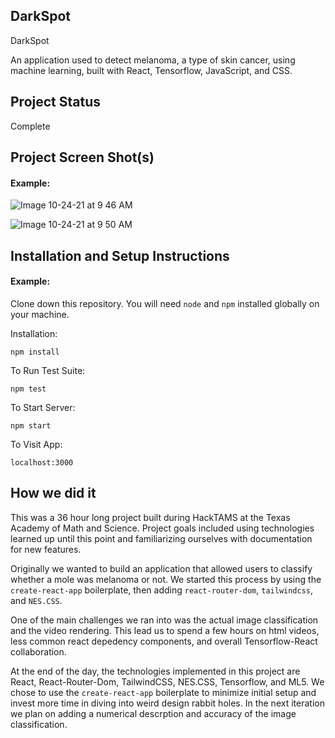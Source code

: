 ## DarkSpot


DarkSpot

An application used to detect melanoma, a type of skin cancer, using machine learning, built with React, Tensorflow, JavaScript, and CSS.

## Project Status
Complete


## Project Screen Shot(s)

#### Example:   
![Image 10-24-21 at 9 46 AM](https://user-images.githubusercontent.com/65556383/138599354-04abe9fd-d7a8-4bc9-b12b-463c57f0522d.jpeg)

![Image 10-24-21 at 9 50 AM](https://user-images.githubusercontent.com/65556383/138599440-d10993b9-4092-4448-8032-24836cf75664.jpg)

## Installation and Setup Instructions


#### Example:  

Clone down this repository. You will need `node` and `npm` installed globally on your machine.  

Installation:

`npm install`  

To Run Test Suite:  

`npm test`  

To Start Server:

`npm start`  

To Visit App:

`localhost:3000`  

## How we did it 

This was a 36 hour long project built during HackTAMS at the Texas Academy of Math and Science. Project goals included using technologies learned up until this point and familiarizing ourselves with documentation for new features.  

Originally we wanted to build an application that allowed users to classify whether a mole was melanoma or not. We started this process by using the `create-react-app` boilerplate, then adding `react-router-dom`, `tailwindcss`, and `NES.CSS`.  

One of the main challenges we ran into was the actual image classification and the video rendering. This lead us to spend a few hours on html videos, less common react depedency components, and overall Tensorflow-React collaboration. 

At the end of the day, the technologies implemented in this project are React, React-Router-Dom, TailwindCSS, NES.CSS, Tensorflow, and ML5. We chose to use the `create-react-app` boilerplate to minimize initial setup and invest more time in diving into weird design rabbit holes. In the next iteration we plan on adding a numerical descrption and accuracy of the image classification.

